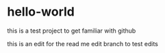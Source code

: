 # hello-world
this is a test project to get familiar with github


this is an edit for the read me edit branch to test edits
